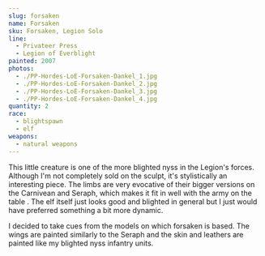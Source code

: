 ```yaml
---
slug: forsaken
name: Forsaken
sku: Forsaken, Legion Solo
line:
  - Privateer Press
  - Legion of Everblight
painted: 2007
photos:
  - ./PP-Hordes-LoE-Forsaken-Dankel_1.jpg
  - ./PP-Hordes-LoE-Forsaken-Dankel_2.jpg
  - ./PP-Hordes-LoE-Forsaken-Dankel_3.jpg
  - ./PP-Hordes-LoE-Forsaken-Dankel_4.jpg
quantity: 2
race:
  - blightspawn
  - elf
weapons:
  - natural weapons
---
```


This little creature is one of the more blighted nyss in the Legion's forces. Although I'm not completely sold on the sculpt, it's stylistically an interesting piece. The limbs are very evocative of their bigger versions on the Carnivean and Seraph, which makes it fit in well with the army on the table . The elf itself just looks good and blighted in general but I just would have preferred something a bit more dynamic.

I decided to take cues from the models on which forsaken is based. The wings are painted similarly to the Seraph and the skin and leathers are painted like my blighted nyss infantry units.
